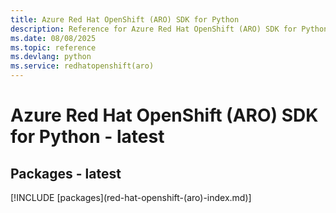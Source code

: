 ```yaml
---
title: Azure Red Hat OpenShift (ARO) SDK for Python
description: Reference for Azure Red Hat OpenShift (ARO) SDK for Python
ms.date: 08/08/2025
ms.topic: reference
ms.devlang: python
ms.service: redhatopenshift(aro)
---
```

# Azure Red Hat OpenShift (ARO) SDK for Python - latest
## Packages - latest
[!INCLUDE [packages](red-hat-openshift-(aro\)-index.md)]